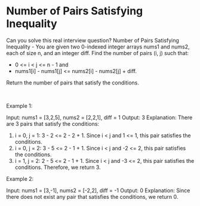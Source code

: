 # Number of Pairs Satisfying Inequality

Can you solve this real interview question? Number of Pairs Satisfying Inequality - You are given two 0-indexed integer arrays nums1 and nums2, each of size n, and an integer diff. Find the number of pairs (i, j) such that:

 * 0 <= i < j <= n - 1 and
 * nums1[i] - nums1[j] <= nums2[i] - nums2[j] + diff.

Return the number of pairs that satisfy the conditions.

 

Example 1:


Input: nums1 = [3,2,5], nums2 = [2,2,1], diff = 1
Output: 3
Explanation:
There are 3 pairs that satisfy the conditions:
1. i = 0, j = 1: 3 - 2 <= 2 - 2 + 1. Since i < j and 1 <= 1, this pair satisfies the conditions.
2. i = 0, j = 2: 3 - 5 <= 2 - 1 + 1. Since i < j and -2 <= 2, this pair satisfies the conditions.
3. i = 1, j = 2: 2 - 5 <= 2 - 1 + 1. Since i < j and -3 <= 2, this pair satisfies the conditions.
Therefore, we return 3.


Example 2:


Input: nums1 = [3,-1], nums2 = [-2,2], diff = -1
Output: 0
Explanation:
Since there does not exist any pair that satisfies the conditions, we return 0.
